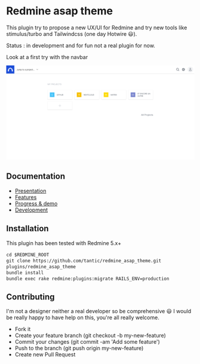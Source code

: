 # Redmine asap theme

This plugin try to propose a new UX/UI for Redmine and try new tools like stimulus/turbo and Tailwindcss (one day Hotwire :smiley:).

Status : in development and for fun not a real plugin for now.

Look at a first try with the navbar

![Welcome page](doc/img/Redmine-asap-theme_welcome-page.png)

## Documentation

* [Presentation](doc/presentation.md)
* [Features](doc/features.md)
* [Progress & demo](doc/progress.md)
* [Development](doc/development.md)

## Installation

This plugin has been tested with Redmine 5.x+

```
cd $REDMINE_ROOT
git clone https://github.com/tantic/redmine_asap_theme.git plugins/redmine_asap_theme
bundle install
bundle exec rake redmine:plugins:migrate RAILS_ENV=production
```

## Contributing

I'm not a designer neither a real developer so be comprehensive :smiley: I would be really happy to have help on this, you're all really welcome.

* Fork it
* Create your feature branch (git checkout -b my-new-feature)
* Commit your changes (git commit -am 'Add some feature')
* Push to the branch (git push origin my-new-feature)
* Create new Pull Request
